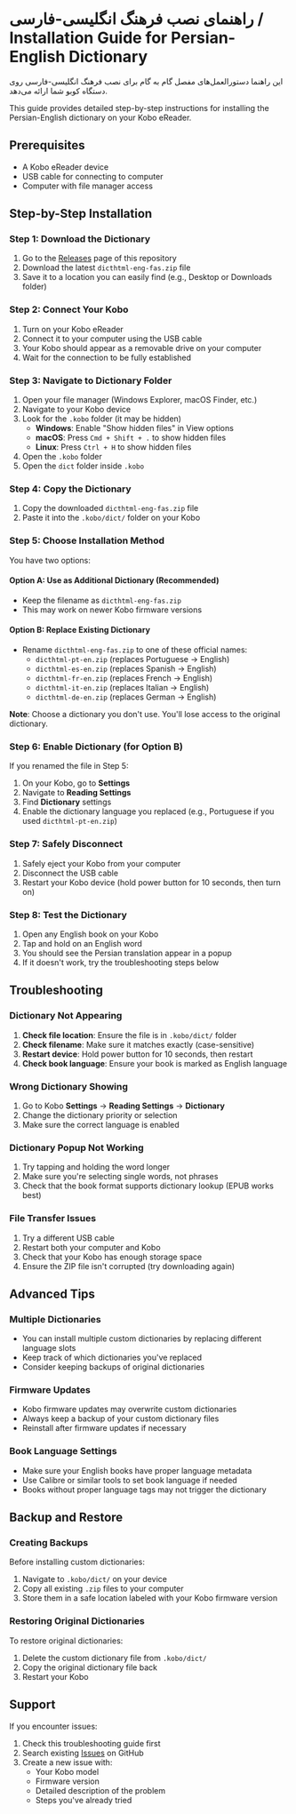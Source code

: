 # راهنمای نصب فرهنگ انگلیسی-فارسی / Installation Guide for Persian-English Dictionary

این راهنما دستورالعمل‌های مفصل گام به گام برای نصب فرهنگ انگلیسی-فارسی روی دستگاه کوبو شما ارائه می‌دهد.

This guide provides detailed step-by-step instructions for installing the Persian-English dictionary on your Kobo eReader.

## Prerequisites

- A Kobo eReader device
- USB cable for connecting to computer
- Computer with file manager access

## Step-by-Step Installation

### Step 1: Download the Dictionary

1. Go to the [Releases](../../releases) page of this repository
2. Download the latest `dicthtml-eng-fas.zip` file
3. Save it to a location you can easily find (e.g., Desktop or Downloads folder)

### Step 2: Connect Your Kobo

1. Turn on your Kobo eReader
2. Connect it to your computer using the USB cable
3. Your Kobo should appear as a removable drive on your computer
4. Wait for the connection to be fully established

### Step 3: Navigate to Dictionary Folder

1. Open your file manager (Windows Explorer, macOS Finder, etc.)
2. Navigate to your Kobo device
3. Look for the `.kobo` folder (it may be hidden)
   - **Windows**: Enable "Show hidden files" in View options
   - **macOS**: Press `Cmd + Shift + .` to show hidden files
   - **Linux**: Press `Ctrl + H` to show hidden files
4. Open the `.kobo` folder
5. Open the `dict` folder inside `.kobo`

### Step 4: Copy the Dictionary

1. Copy the downloaded `dicthtml-eng-fas.zip` file
2. Paste it into the `.kobo/dict/` folder on your Kobo

### Step 5: Choose Installation Method

You have two options:

#### Option A: Use as Additional Dictionary (Recommended)

- Keep the filename as `dicthtml-eng-fas.zip`
- This may work on newer Kobo firmware versions

#### Option B: Replace Existing Dictionary

- Rename `dicthtml-eng-fas.zip` to one of these official names:
  - `dicthtml-pt-en.zip` (replaces Portuguese → English)
  - `dicthtml-es-en.zip` (replaces Spanish → English)
  - `dicthtml-fr-en.zip` (replaces French → English)
  - `dicthtml-it-en.zip` (replaces Italian → English)
  - `dicthtml-de-en.zip` (replaces German → English)

**Note**: Choose a dictionary you don't use. You'll lose access to the original dictionary.

### Step 6: Enable Dictionary (for Option B)

If you renamed the file in Step 5:

1. On your Kobo, go to **Settings**
2. Navigate to **Reading Settings**
3. Find **Dictionary** settings
4. Enable the dictionary language you replaced (e.g., Portuguese if you used `dicthtml-pt-en.zip`)

### Step 7: Safely Disconnect

1. Safely eject your Kobo from your computer
2. Disconnect the USB cable
3. Restart your Kobo device (hold power button for 10 seconds, then turn on)

### Step 8: Test the Dictionary

1. Open any English book on your Kobo
2. Tap and hold on an English word
3. You should see the Persian translation appear in a popup
4. If it doesn't work, try the troubleshooting steps below

## Troubleshooting

### Dictionary Not Appearing

1. **Check file location**: Ensure the file is in `.kobo/dict/` folder
2. **Check filename**: Make sure it matches exactly (case-sensitive)
3. **Restart device**: Hold power button for 10 seconds, then restart
4. **Check book language**: Ensure your book is marked as English language

### Wrong Dictionary Showing

1. Go to Kobo **Settings** → **Reading Settings** → **Dictionary**
2. Change the dictionary priority or selection
3. Make sure the correct language is enabled

### Dictionary Popup Not Working

1. Try tapping and holding the word longer
2. Make sure you're selecting single words, not phrases
3. Check that the book format supports dictionary lookup (EPUB works best)

### File Transfer Issues

1. Try a different USB cable
2. Restart both your computer and Kobo
3. Check that your Kobo has enough storage space
4. Ensure the ZIP file isn't corrupted (try downloading again)

## Advanced Tips

### Multiple Dictionaries

- You can install multiple custom dictionaries by replacing different language slots
- Keep track of which dictionaries you've replaced
- Consider keeping backups of original dictionaries

### Firmware Updates

- Kobo firmware updates may overwrite custom dictionaries
- Always keep a backup of your custom dictionary files
- Reinstall after firmware updates if necessary

### Book Language Settings

- Make sure your English books have proper language metadata
- Use Calibre or similar tools to set book language if needed
- Books without proper language tags may not trigger the dictionary

## Backup and Restore

### Creating Backups

Before installing custom dictionaries:

1. Navigate to `.kobo/dict/` on your device
2. Copy all existing `.zip` files to your computer
3. Store them in a safe location labeled with your Kobo firmware version

### Restoring Original Dictionaries

To restore original dictionaries:

1. Delete the custom dictionary file from `.kobo/dict/`
2. Copy the original dictionary file back
3. Restart your Kobo

## Support

If you encounter issues:

1. Check this troubleshooting guide first
2. Search existing [Issues](../../issues) on GitHub
3. Create a new issue with:
   - Your Kobo model
   - Firmware version
   - Detailed description of the problem
   - Steps you've already tried

